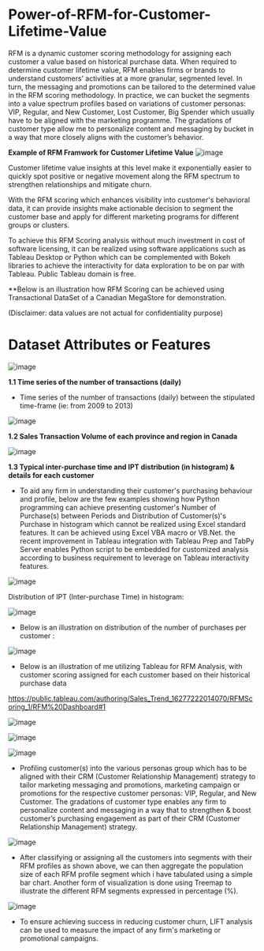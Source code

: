 # Power-of-RFM-for-Customer-Lifetime-Value


   RFM is a dynamic customer scoring methodology for assigning each customer a value based on historical purchase data. When required to determine customer lifetime value, RFM enables firms or brands to understand customers’ activities at a more granular, segmented level. In turn, the messaging and promotions can be tailored to the determined value in the RFM scoring methodology. In practice, we can bucket the segments into a value spectrum profiles based on variations of customer personas: VIP, Regular, and New Customer, Lost Customer, Big Spender which usually have to be aligned with the marketing programme. The gradations of customer type allow me to personalize content and messaging by bucket in a way that more closely aligns with the customer’s behavior.


**Example of RFM Framwork for Customer Lifetime Value**
![image](https://user-images.githubusercontent.com/32416129/128384542-5aa8be15-f2a5-4503-9cfa-0f2c78808490.png)

  Customer lifetime value insights at this level make it exponentially easier to quickly spot positive or negative movement along the RFM spectrum to strengthen relationships and mitigate churn.

   With the RFM scoring which enhances visibility into customer's behavioral data, it can provide insights make actionable decision to segment the customer base and apply for different marketing programs for different groups or clusters.

   To achieve this RFM Scoring analysis without much investment in cost of software licensing, it can be realized using software applications such as Tableau Desktop or Python which can be complemented with Bokeh libraries to achieve the interactivity for data exploration to be on par with Tableau. Public Tableau domain is free.

**Below is an illustration how RFM Scoring can be achieved using Transactional DataSet of a Canadian MegaStore for demonstration. 

(Disclaimer: data values are not actual for confidentiality purpose)

# Dataset Attributes or Features
![image](https://user-images.githubusercontent.com/32416129/128457373-cc7482a0-4fea-414b-af59-5ee2340ebff1.png)

**1.1 Time series of the number of transactions (daily)**

- Time series of the number of transactions (daily) between the stipulated time-frame (ie: from 2009 to 2013)

![image](https://user-images.githubusercontent.com/32416129/128457527-19b408ea-18d9-4066-93d6-9b9dc5109207.png)

**1.2 Sales Transaction Volume of each province and region in Canada**
 
![image](https://user-images.githubusercontent.com/32416129/128458081-b6b7fff0-1bbf-49d7-a7cd-e2c7c8bdf655.png)


**1.3 Typical inter-purchase time and IPT distribution (in histogram) & details for each customer**

 - To aid any firm in understanding their customer's purchasing behaviour and profile, below are the few examples showing how Python programming can achieve presenting customer's Number of Purchase(s) between Periods and Distribution of Customer(s)'s Purchase in histogram which cannot be realized using Excel standard features. It can be achieved using Excel VBA macro or VB.Net. the recent improvement in Tableau integration with Tableau Prep and TabPy Server enables Python script to be embedded for customized analysis according to business requirement to leverage on Tableau interactivity features. 

![image](https://user-images.githubusercontent.com/32416129/128458796-4bb8cc91-b7a7-472c-aae2-e7ea2d905535.png)


Distribution of IPT (Inter-purchase Time) in histogram:

![image](https://user-images.githubusercontent.com/32416129/128458837-0c08f5b9-ed53-4b65-b965-48020a8444d3.png)
 

- Below is an illustration on distribution of the number of purchases per customer :


![image](https://user-images.githubusercontent.com/32416129/128458694-96dc6091-c0df-4756-b267-6101183ef3fb.png)


- Below is an illustration of me utilizing Tableau for RFM Analysis, with customer scoring assigned for each customer based on their historical purchase data

https://public.tableau.com/authoring/Sales_Trend_16277222014070/RFMScoring_1/RFM%20Dashboard#1



![image](https://user-images.githubusercontent.com/32416129/128471821-9373075c-246e-4c55-bf7e-1bee9619b9b1.png)


![image](https://user-images.githubusercontent.com/32416129/128516337-ee5ea802-2269-43be-a4ed-7b37bd83124e.png)

![image](https://user-images.githubusercontent.com/32416129/128520126-9a010416-dffd-45a8-96a2-13e0a88c52ee.png)

- Profiling customer(s) into the various personas group which has to be aligned with their CRM (Customer Relationship Management) strategy to tailor marketing messaging and promotions, marketing campaign or promotions for the respective customer personas: VIP, Regular, and New Customer. The gradations of customer type enables any firm to personalize content and messaging in a way that to strengthen & boost customer’s purchasing engagement as part of their CRM (Customer Relationship Management) strategy.


![image](https://user-images.githubusercontent.com/32416129/128520048-ae432499-d8b8-4fec-b04f-1b444fcd858c.png)

- After classifying or assigning all the customers into segments with their RFM profiles as shown above, we can then aggregate the population size of each RFM profile segment which i have tabulated using a simple bar chart. Another form of visualization is done using Treemap to illustrate the different RFM segments expressed in percentage (%).

 
![image](https://user-images.githubusercontent.com/32416129/128456781-cffd78ea-1064-4e3a-b956-de3816759bbf.png)

- To ensure achieving success in reducing customer churn, LIFT analysis can be used to measure the impact of any firm's marketing or promotional campaigns.
